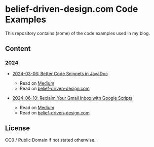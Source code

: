 # belief-driven-design.com Code Examples

This repository contains (some) of the code examples used in my blog.

## Content

### 2024

* [2024-03-06: Better Code Snippets in JavaDoc](2024/2024-03-06-better-code-snippets-in-javadoc/README.md)
    * Read on [Medium](https://medium.com/@benweidig/better-code-snippets-in-javadoc-cd6ad75f94ab)
    * Read on [belief-driven-design.com](https://belief-driven-design.com/better-code-snippets-in-javadoc-b27f5/)

* [2024-06-10: Reclaim Your Gmail Inbox with Google Scripts](2024/2024-06-10-gmail-tickler/README.md)
    * Read on [Medium](https://medium.com/@benweidig/inbox-zero-with-a-scripted-gmail-ticker-file-a6e109c87898)
    * Read on [belief-driven-design.com](https://belief-driven-design.com/gmail-tickler-2b42a/)


## License

CC0 / Public Domain if not stated otherwise.